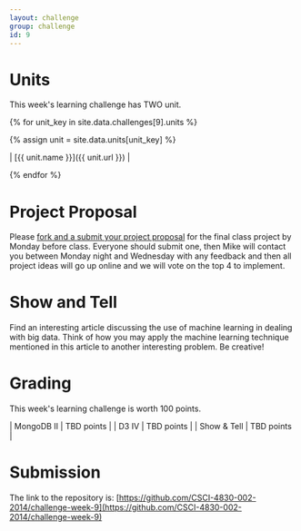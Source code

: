 ```yaml
---
layout: challenge
group: challenge
id: 9
---
```


# Units

This week's learning challenge has TWO unit.

{% for unit_key in site.data.challenges[9].units %}

{% assign unit = site.data.units[unit_key] %}

| [{{ unit.name }}]({{ unit.url }}) | 

{% endfor %}

# Project Proposal
Please [fork and a submit your project proposal](https://github.com/CSCI-4830-002-2014/project_proposal) for the final class project by Monday before class.  Everyone should submit one, then Mike will contact you between Monday night and Wednesday with any feedback and then all project ideas will go up online  and we will vote on the top 4 to implement.  

# Show and Tell

Find an interesting article discussing the use of machine learning in dealing with big data. Think of how you may apply the machine learning technique mentioned in this article to another interesting problem. Be creative!

# Grading

This week's learning challenge is worth 100 points.

| MongoDB II | TBD points |
| D3 IV  | TBD points |
| Show & Tell |  TBD points |

# Submission

The link to the repository is: [https://github.com/CSCI-4830-002-2014/challenge-week-9](https://github.com/CSCI-4830-002-2014/challenge-week-9)


